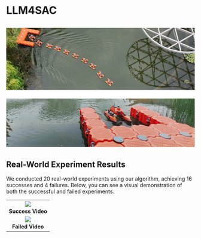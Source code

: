 # LLM4SAC

![Cover Image](./gif/usv_docking_mission.png)
---
## Real-World Experiment Results 

We conducted 20 real-world experiments using our algorithm, achieving 16 successes and 4 failures. Below, you can see a visual demonstration of both the successful and failed experiments.

<table> <tr> <!-- 第一行，成功实验的 GIF --> <td align="center"> <img src="./gif/success.gif" width="800"/><br> <strong>Success Video</strong> </td> </tr> <tr> <!-- 第二行，失败实验的 GIF --> <td align="center"> <img src="./gif/fail.gif" width="800"/><br> <strong>Failed Video</strong> </td> </tr> </table>
